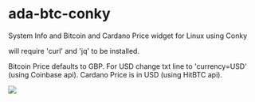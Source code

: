 # ada-btc-conky
System Info and Bitcoin and Cardano Price widget for Linux using Conky

will require 'curl' and 'jq' to be installed.

Bitcoin Price defaults to GBP. For USD change txt line to 'currency=USD'
(using Coinbase api).
Cardano Price is in USD
(using HitBTC api).

<img src="conky.png">
